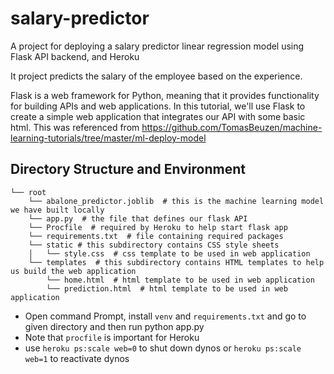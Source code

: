 # salary-predictor
A project for deploying a salary predictor linear regression model using Flask API backend, and Heroku

It project predicts the salary of the employee based on the experience.

Flask is a web framework for Python, meaning that it provides functionality for building APIs and web applications. In this tutorial, we'll use Flask to create a simple web application that integrates our API with some basic html. This was referenced from https://github.com/TomasBeuzen/machine-learning-tutorials/tree/master/ml-deploy-model

## Directory Structure and Environment

```
└── root
    └── abalone_predictor.joblib  # this is the machine learning model we have built locally
    └── app.py  # the file that defines our flask API
    └── Procfile  # required by Heroku to help start flask app
    └── requirements.txt  # file containing required packages
    └── static # this subdirectory contains CSS style sheets
    │   └── style.css  # css template to be used in web application
    └── templates  # this subdirectory contains HTML templates to help us build the web application
        └── home.html  # html template to be used in web application
        └── prediction.html  # html template to be used in web application
```

* Open command Prompt, install `venv` and `requirements.txt` and go to given directory and then run python app.py
* Note that `procfile` is important for Heroku
* use `heroku ps:scale web=0` to shut down dynos or `heroku ps:scale web=1` to reactivate dynos
